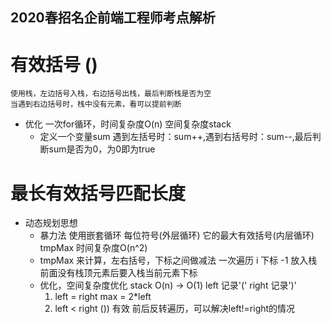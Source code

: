 ## 2020春招名企前端工程师考点解析

# 有效括号 ()
    使用栈，左边括号入栈，右边括号出栈，最后判断栈是否为空
    当遇到右边括号时，栈中没有元素，看可以提前判断
- 优化
    一次for循环，时间复杂度O(n) 空间复杂度stack
    - 定义一个变量sum 遇到左括号时：sum++,遇到右括号时：sum--,最后判断sum是否为0，为0即为true

# 最长有效括号匹配长度
- 动态规划思想
    - 暴力法
        使用嵌套循环 每位符号(外层循环) 它的最大有效括号(内层循环)  tmpMax
        时间复杂度O(n^2)
    - tmpMax 来计算，左右括号，下标之间做减法
        一次遍历 i 下标
        -1 放入栈
        前面没有栈顶元素后要入栈当前元素下标
    - 优化，空间复杂度优化 stack O(n) -> O(1)
        left 记录'('     right 记录')'
        1. left = right  max = 2*left
        2. left < right ()) 有效 前后反转遍历，可以解决left!=right的情况


